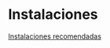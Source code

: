 # Instalaciones

[Instalaciones recomendadas](https://gist.github.com/Klerith/4a4abfd88a88b2d1f16efd95fea41362)